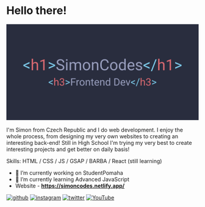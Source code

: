 # Hello there!
![Hello there!](https://github.com/SimonCodess/SimonCodess/blob/main/git_banner.png?raw=true)

I'm Simon from Czech Republic and I do web development. I enjoy the whole process, from designing my very own websites to creating an interesting back-end! Still in High School I'm trying my very best to create interesting projects and get better on daily basis!

Skills: HTML / CSS / JS / GSAP / BARBA / React (still learning)

- 🔭 I’m currently working on StudentPomaha 
- 🌱 I’m currently learning Advanced JavaScript 
- Website - **https://simoncodes.netlify.app/**

[<img src='https://cdn.jsdelivr.net/npm/simple-icons@3.0.1/icons/github.svg' alt='github' height='40'>](https://github.com/SimonCodess)  [<img src='https://cdn.jsdelivr.net/npm/simple-icons@3.0.1/icons/instagram.svg' alt='instagram' height='40'>](https://www.instagram.com/smn.v_/)  [<img src='https://cdn.jsdelivr.net/npm/simple-icons@3.0.1/icons/twitter.svg' alt='twitter' height='40'>](https://twitter.com/simonveprek)  [<img src='https://cdn.jsdelivr.net/npm/simple-icons@3.0.1/icons/youtube.svg' alt='YouTube' height='40'>](https://www.youtube.com/channel/UChorfg1rnfj3OvhpitALE-A)  

